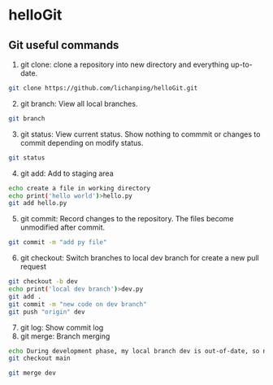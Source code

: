 # helloGit
## Git useful commands
1. git clone: clone a repository into new directory and everything up-to-date.
```bash
git clone https://github.com/lichanping/helloGit.git
```
2. git branch: View all local branches.
```bash
git branch
```
3. git status: View current status. Show nothing to commmit or changes to commit depending on modify status.
```bash
git status
```
4. git add: Add to staging area
```bash
echo create a file in working directory
echo print('hello world')>hello.py
git add hello.py
```
5. git commit: Record changes to the repository. The files become unmodified after commit.
```bash
git commit -m "add py file"
```
6. git checkout: Switch branches to local dev branch for create a new pull request
```bash
git checkout -b dev
echo print('local dev branch')>dev.py
git add .
git commit -m "new code on dev branch"
git push "origin" dev 
```
7. git log: Show commit log
8. git merge: Branch merging
```bash
echo During development phase, my local branch dev is out-of-date, so need to merge latest code from main branch.
git checkout main

git merge dev
```